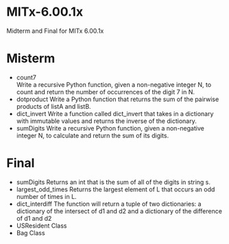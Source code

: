 # MITx-6.00.1x
Midterm and Final for MITx 6.00.1x
# Misterm
* count7 <br>
Write a recursive Python function, given a non-negative integer N, to count and return the number of occurrences of the digit 7 in N.
* dotproduct
Write a Python function that returns the sum of the pairwise products of listA and listB.
* dict_invert
Write a function called dict_invert that takes in a dictionary with immutable values and returns the inverse of the dictionary. 
* sumDigits
Write a recursive Python function, given a non-negative integer N, to calculate and return the sum of its digits.

# Final
* sumDigits
Returns an int that is the sum of all of the digits in string s.
* largest_odd_times
Returns the largest element of L that occurs an odd number of times in L.
* dict_interdiff
The function will return a tuple of two dictionaries: a dictionary of the intersect of d1 and d2 and a dictionary of the difference of d1 and d2
* USResident Class
* Bag Class
